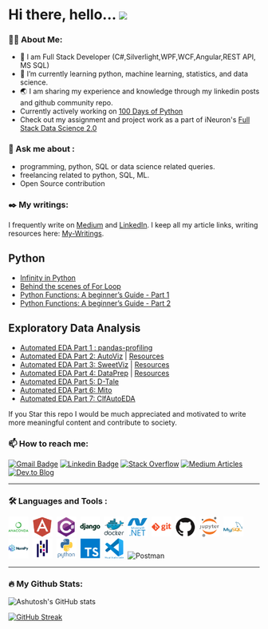 <h1 align="left">Hi there, hello... <img src="https://media.giphy.com/media/hvRJCLFzcasrR4ia7z/giphy.gif" width="40"></h1> 

### :man_technologist: About Me: 
- 🔭 I am Full Stack Developer (C#,Silverlight,WPF,WCF,Angular,REST API, MS SQL)
- 🌱 I’m currently learning python, machine learning, statistics, and data science.
- :earth_asia: I am sharing my experience and knowledge through my linkedin posts and github community repo.
- Currently actively working on [100 Days of Python](https://github.com/ashutosh-vaidya/100-Days-of-Python)
- Check out my assignment and project work as a part of iNeuron's [Full Stack Data Science 2.0](https://github.com/ashutosh-vaidya/iNeuron)

### 💬 Ask me about :
- programming, python, SQL or data science related queries.
- freelancing related to python, SQL, ML.
- Open Source contribution

### :black_nib: My writings:
I frequently write on [Medium](https://medium.com/@ashutosh.vaidya1190) and [LinkedIn](https://www.linkedin.com/in/ashutoshvaidya11). I keep all my article links, writing resources here: [My-Writings](https://github.com/ashutosh-vaidya/My-Writings). 

## Python ##
* [Infinity in Python](https://medium.com/@ashutosh.vaidya1190/infinity-in-python-e5c86f9fbf1f)
* [Behind the scenes of For Loop](https://medium.com/@ashutosh.vaidya1190/behind-the-scenes-of-for-loop-f9f0bf108599)
* [Python Functions: A beginner’s Guide - Part 1](https://medium.com/@ashutosh.vaidya1190/python-functions-a-beginners-guide-part-1-a43e6de91023)
* [Python Functions: A beginner’s Guide - Part 2](https://medium.com/@ashutosh.vaidya1190/python-functions-a-beginners-guide-part-2-d351bb3d2ec1)

## Exploratory Data Analysis ##
* [Automated EDA Part 1 : pandas-profiling](https://www.linkedin.com/posts/ashutoshvaidya11_automated-eda-using-pandas-profiling-krish-activity-6980487122956746752-uGpF?utm_source=share&utm_medium=member_desktop)
* [Automated EDA Part 2: AutoViz](https://www.linkedin.com/posts/ashutoshvaidya11_automated-eda-autoviz-activity-6981500386993942528-d1uj?utm_source=share&utm_medium=member_desktop) | [Resources](https://github.com/ashutosh-vaidya/My-Writings/blob/main/automatedEDA/Automated%20EDA%20-%20AutoViz.ipynb)
* [Automated EDA Part 3: SweetViz](https://www.linkedin.com/posts/ashutoshvaidya11_github-community-linkedin-activity-6982274673057107968-5GTC?utm_source=share&utm_medium=member_desktop) | [Resources](https://github.com/ashutosh-vaidya/My-Writings/blob/main/automatedEDA/Automated%20EDA%20-%20Sweetviz.ipynb)
* [Automated EDA Part 4: DataPrep](https://www.linkedin.com/posts/ashutoshvaidya11_eda-using-dataprep-activity-6983039902300950528-Ttrg?utm_source=share&utm_medium=member_desktop) | [Resources](https://github.com/ashutosh-vaidya/My-Writings/blob/main/automatedEDA/Automated%20EDA%20-%20dataprep.ipynb)
* [Automated EDA Part 5: D-Tale](https://www.linkedin.com/posts/ashutoshvaidya11_github-community-linkedin-activity-6983674546633510912-xmx0?utm_source=share&utm_medium=member_desktop)
* [Automated EDA Part 6: Mito](https://www.linkedin.com/posts/ashutoshvaidya11_automated-python-code-generation-with-mito-activity-6984720047248162816-tH8k?utm_source=share&utm_medium=member_desktop)
* [Automated EDA Part 7: ClfAutoEDA](https://www.linkedin.com/posts/ashutoshvaidya11_automated-eda-activity-6997839526681292800-jd6m?utm_source=share&utm_medium=member_desktop)

If you Star this repo I would be much appreciated and motivated to write more meaningful content and contribute to society.

### 📫 How to reach me: 
[![Gmail Badge](https://img.shields.io/badge/Gmail-D14836?style=flat&logo=gmail&logoColor=white)](mailto:ashutosh.vaidya1190@gmail.com)
[![Linkedin Badge](https://img.shields.io/badge/-LinkedIn-blue?style=flat&logo=Linkedin&logoColor=white)](https://www.linkedin.com/in/ashutoshvaidya11)
[![Stack Overflow](https://img.shields.io/badge/-Stackoverflow-FE7A16?logo=stack-overflow&logoColor=white)](https://stackoverflow.com/users/1296450/doctorav)
[![Medium Articles](https://img.shields.io/badge/Medium-12100E?style=flat&logo=medium&logoColor=white)](https://medium.com/@ashutosh.vaidya1190)
[![Dev.to Blog](https://img.shields.io/badge/dev.to-0A0A0A?style=flat&logo=dev.to&logoColor=white)](https://dev.to/ashutoshvaidya)
      
---

### 🛠 Languages and Tools :
<p>
<img src="https://github.com/devicons/devicon/blob/master/icons/anaconda/anaconda-original-wordmark.svg" title="Anaconda" alt="Anaconda" width="40" height="40"/>&nbsp;
<img src="https://github.com/devicons/devicon/blob/master/icons/angularjs/angularjs-plain.svg" title="Angular" alt="Angular" width="40" height="40"/>&nbsp;
<img src="https://github.com/devicons/devicon/blob/master/icons/csharp/csharp-original.svg" title="Csharp" alt="Csharp" width="40" height="40"/>&nbsp;
<img src="https://github.com/devicons/devicon/blob/master/icons/django/django-plain-wordmark.svg" title="django" alt="django" width="40" height="40"/>&nbsp;
<img src="https://github.com/devicons/devicon/blob/master/icons/docker/docker-original-wordmark.svg" title="Docker" alt="Docker " width="40" height="40"/>&nbsp;
<img src="https://github.com/devicons/devicon/blob/master/icons/dot-net/dot-net-plain-wordmark.svg"  title="DOtnet" alt="Dotnet" width="40" height="40"/>&nbsp;
<img src="https://github.com/devicons/devicon/blob/master/icons/git/git-plain-wordmark.svg" title="Git" **alt="Git" width="40" height="40"/>&nbsp;
<img src="https://github.com/devicons/devicon/blob/master/icons/github/github-original.svg" title="Github" alt="Github" width="40" height="40"/>&nbsp;
<img src="https://github.com/devicons/devicon/blob/master/icons/jupyter/jupyter-original-wordmark.svg" title="Jupyter" alt="Jupyter" width="40" height="40"/>&nbsp;
<img src="https://github.com/devicons/devicon/blob/master/icons/mysql/mysql-original-wordmark.svg" title="MySQL"  alt="MySQL" width="40" height="40"/>&nbsp;
<img src="https://github.com/devicons/devicon/blob/master/icons/numpy/numpy-original-wordmark.svg" title="Numpy" alt="Numpy" width="40" height="40"/>&nbsp;
<img src="https://github.com/devicons/devicon/blob/master/icons/pandas/pandas-original.svg" title="Pandas"  alt="Pandas" width="40" height="40"/>&nbsp;
<img src="https://github.com/devicons/devicon/blob/master/icons/python/python-original-wordmark.svg" title="Python" alt="Python" width="40" height="40"/>&nbsp;
<img src="https://github.com/devicons/devicon/blob/master/icons/typescript/typescript-plain.svg" title="typescript" alt="tyoescript" width="40" height="40"/>&nbsp;
<img src="https://github.com/devicons/devicon/blob/master/icons/vscode/vscode-original-wordmark.svg" title="VScode" alt="VScode" width="40" height="40"/>&nbsp;
<img src="https://www.vectorlogo.zone/logos/getpostman/getpostman-icon.svg" title="Postman"  alt="Postman" width="40" height="40"/>&nbsp;
</p>

---
      
### 🔥 My Github Stats:       
![Ashutosh's GitHub stats](https://github-readme-stats.vercel.app/api?username=ashutosh-vaidya&show_icons=true&theme=dark)

[![GitHub Streak](https://github-readme-streak-stats.herokuapp.com?user=ashutosh-vaidya&theme=dark)](https://git.io/streak-stats)

